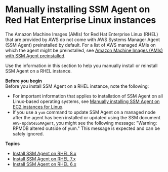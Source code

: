# Manually installing SSM Agent on Red Hat Enterprise Linux instances<a name="agent-install-rhel"></a>

The Amazon Machine Images \(AMIs\) for Red Hat Enterprise Linux \(RHEL\) that are provided by AWS do not come with AWS Systems Manager Agent \(SSM Agent\) preinstalled by default\. For a list of AWS managed AMIs on which the agent might be preinstalled, see [Amazon Machine Images \(AMIs\) with SSM Agent preinstalled](ami-preinstalled-agent.md)\.

Use the information in this section to help you manually install or reinstall SSM Agent on a RHEL instance\.

**Before you begin**  
Before you install SSM Agent on a RHEL instance, note the following:
+ For important information that applies to installation of SSM Agent on all Linux\-based operating systems, see [Manually installing SSM Agent on EC2 instances for Linux](sysman-manual-agent-install.md)\.
+ If you use a `yum` command to update SSM Agent on a managed node after the agent has been installed or updated using the SSM document `AWS-UpdateSSMAgent`, you might see the following message: "Warning: RPMDB altered outside of yum\." This message is expected and can be safely ignored\.

**Topics**
+ [Install SSM Agent on RHEL 8\.x](agent-install-rhel-8.md)
+ [Install SSM Agent on RHEL 7\.x](agent-install-rhel-7.md)
+ [Install SSM Agent on RHEL 6\.x](agent-install-rhel-6.md)